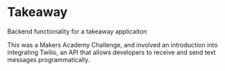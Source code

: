 Takeaway
========

Backend functionality for a takeaway applicaiton

This was a Makers Academy Challenge, and involved an introduction into integrating Twilio, an API that allows developers to receive and send text messages programmatically.
